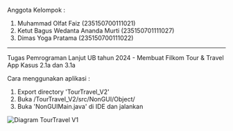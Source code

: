 Anggota Kelompok  :
1. Muhammad Olfat Faiz (235150700111021)
2. Ketut Bagus Wedanta Ananda Murti (235150701111027)
3. Dimas Yoga Pratama (235150700111022)
-------------------------------------------------------
Tugas Pemrograman Lanjut UB tahun 2024 - Membuat Filkom Tour & Travel App Kasus 2.1a dan 3.1a

Cara menggunakan aplikasi :
1) Export directory 'TourTravel_V2'
2) Buka /TourTravel_V2/src/NonGUI/Object/
3) Buka 'NonGUIMain.java' di IDE dan jalankan


![Diagram TourTravel V1](https://github.com/PressToCode/Pemlan2024/assets/137992170/553b0818-200b-4875-b036-9633d0f0df9d)
